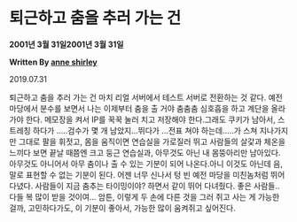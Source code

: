 # 퇴근하고 춤을 추러 가는 건

**2001년 3월 31일2001년 3월 31일**

**Written By [anne shirley](https://www.todayitanzada.com/dance?author=600ccc46fca7d614a7dbe498)**

2019.07.31

퇴근하고 춤을 추러 가는 건 마치 리얼 서버에서 테스트 서버로 전환하는 것 같다. 예전 마당에서 분수를 보면서 나는 이제부터 춤을 출 거야 춤춤춤 심호흡을 하고 계단을 올라가야 한다. 메모장을 켜서 IP를 꾹꾹 눌러 치고 저장해야 한다.그래도 쿠키가 남아서, 스트레칭 하다가 .....검수가 몇 개 남았지...뛰다가 ...전표 쳐야 하는데.....가 스쳐 지나가지만 그대로 팔을 휘젓고, 몸을 움직이면 연습실을 가로질러 뛰고 사람들의 살갗과 체온을 느끼다 보면 끝날 때쯤엔 크고 둥근 연습실과, 아무것도 아닌 내 몸뚱아리만 남아있다. 아무것도 아니어서 아무 춤이나 출 수 있는 기분이 되어 나온다.아니 이것도 아닌데 음, 말로 표현할 수 없는 기분이 된다. 어젠 너무 신나서 텅 빈 예전 마당을 미친놈처럼 뛰어다녔다. 사람들이 지금 춤추는 타이밍이야? 하면서 같이 뛰어 다녀줬다. 좋은 사람들.. 다들 복 많이 받을 것이여... 암튼, 이렇게 두 손에 다른 것을 그러 쥐고 사는 게 가능한 걸까, 고민하다가도, 이 기분이 좋아서, 가능한 많이 움켜쥐고 싶어진다.